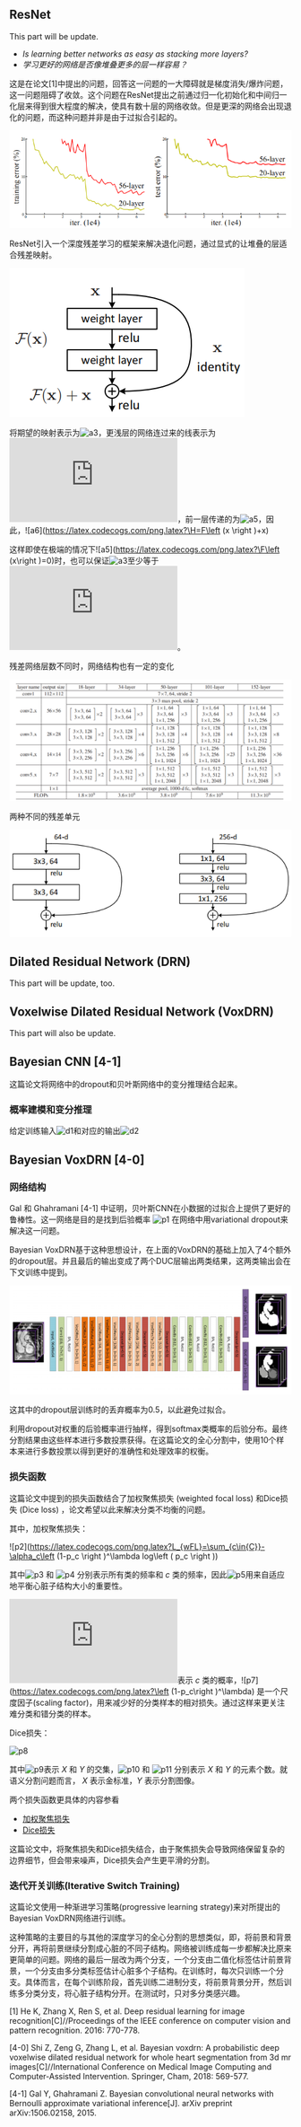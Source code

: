## ResNet

This part will be update.

- _Is learning better networks as easy as stacking more layers?_
- _学习更好的网络是否像堆叠更多的层一样容易？_

这是在论文[1]中提出的问题，回答这一问题的一大障碍就是梯度消失\/爆炸问题，这一问题阻碍了收敛。这个问题在ResNet提出之前通过归一化初始化和中间归一化层来得到很大程度的解决，使具有数十层的网络收敛。但是更深的网络会出现退化的问题，而这种问题并非是由于过拟合引起的。

![a1](../image/degradation.png)

ResNet引入一个深度残差学习的框架来解决退化问题，通过显式的让堆叠的层适合残差映射。

![a2](../image/resblock.png)

将期望的映射表示为![a3](https://latex.codecogs.com/png.latex?H\left (x\right ))，更浅层的网络连过来的线表示为![a4](https://latex.codecogs.com/png.latex?x)，前一层传递的为![a5](https://latex.codecogs.com/png.latex?\F\left (x\right ))，因此，![a6](https://latex.codecogs.com/png.latex?\H=F\left (x \right )+x)

这样即使在极端的情况下![a5](https://latex.codecogs.com/png.latex?\F\left (x\right )=0)时，也可以保证![a3](https://latex.codecogs.com/png.latex?H\left (x\right ))至少等于![a4](https://latex.codecogs.com/png.latex?x)。

残差网络层数不同时，网络结构也有一定的变化

![a7](../image/resnet.png)

两种不同的残差单元

![a8](../image/ressubblock.png)



## Dilated Residual Network (DRN)

This part will be update, too.


## Voxelwise Dilated Residual Network (VoxDRN)

This part will also be update.


## Bayesian CNN [4-1]

这篇论文将网络中的dropout和贝叶斯网络中的变分推理结合起来。

### 概率建模和变分推理

给定训练输入![d1](https://latex.codecogs.com/png.latex?{\mathbf{x}_1,\cdots,\mathbf{x}_N})和对应的输出![d2](https://latex.codecogs.com/png.latex?{\mathbf{y}_1,\cdots,\mathbf{y}_N})




## Bayesian VoxDRN [4-0]


### 网络结构

Gal 和 Ghahramani [4-1] 中证明，贝叶斯CNN在小数据的过拟合上提供了更好的鲁棒性。这一网络是目的是找到后验概率 ![p1](https://latex.codecogs.com/png.latex?p(\mathbf{W}\mid\mathbf{X},\mathbf{Y})) 在网络中用variational dropout来解决这一问题。

Bayesian VoxDRN基于这种思想设计，在上面的VoxDRN的基础上加入了4个额外的dropout层。并且最后的输出变成了两个DUC层输出两类结果，这两类输出会在下文训练中提到。

![Bayesian_VoxDRN](../image/Bayesian_VoxDRN.png)

这其中的dropout层训练时的丢弃概率为0.5，以此避免过拟合。

利用dropout对权重的后验概率进行抽样，得到softmax类概率的后验分布。最终分割结果由这些样本进行多数投票获得。在这篇论文的全心分割中，使用10个样本来进行多数投票以得到更好的准确性和处理效率的权衡。

### 损失函数

这篇论文中提到的损失函数结合了加权聚焦损失 (weighted focal loss) 和Dice损失 (Dice loss) ，论文希望以此来解决分类不均衡的问题。

其中，加权聚焦损失：

![p2](https://latex.codecogs.com/png.latex?L_{wFL}=\sum_{c\in{C}}-\alpha_c\left (1-p_c \right )^\lambda log\left ( p_c \right ))

其中![p3](https://latex.codecogs.com/png.latex?\vert\mathit{X}\vert) 和 ![p4](https://latex.codecogs.com/png.latex?\vert\mathit{X}_c\vert) 分别表示所有类的频率和 _c_ 类的频率，因此![p5](https://latex.codecogs.com/png.latex?\alpha_c=1-\frac{\vert\mathit{X}_c\vert}{\vert\mathit{X}\vert})用来自适应地平衡心脏子结构大小的重要性。

![p6](https://latex.codecogs.com/png.latex?p_c)表示 _c_ 类的概率，![p7](https://latex.codecogs.com/png.latex?\left (1-p_c\right )^\lambda) 是一个尺度因子(scaling factor)，用来减少好的分类样本的相对损失。通过这样来更关注难分类和错分类的样本。

Dice损失：

![p8](https://latex.codecogs.com/png.latex?L_{dice}=1-\frac{2\vert\mathit{X}\cap\mathit{Y}\vert}{\vert\mathit{X}\vert+\vert\mathit{Y}\vert})

其中![p9](https://latex.codecogs.com/png.latex?\vert\mathit{X}\cap\mathit{Y}\vert)表示 _X_ 和 _Y_ 的交集，![p10](https://latex.codecogs.com/png.latex?\vert\mathit{X}\vert) 和 ![p11](https://latex.codecogs.com/png.latex?\vert\mathit{Y}\vert) 分别表示 _X_ 和 _Y_ 的元素个数。就语义分割问题而言， _X_ 表示金标准，_Y_ 表示分割图像。

两个损失函数更具体的内容参看
- [加权聚焦损失](../Loss_function/focal_loss)
- [Dice损失](../Loss_function/dice_loss)

这篇论文中，将聚焦损失和Dice损失结合，由于聚焦损失会导致网络保留复杂的边界细节，但会带来噪声，Dice损失会产生更平滑的分割。


### 迭代开关训练(Iterative Switch Training)

这篇论文使用一种渐进学习策略(progressive learning strategy)来对所提出的Bayesian VoxDRN网络进行训练。

这种策略的主要目的与其他的深度学习的全心分割的思想类似，即，将前景和背景分开，再将前景继续分割成心脏的不同子结构。网络被训练成每一步都解决比原来更简单的问题。网络的最后一层改为两个分支，一个分支由二值化标签估计前景背景，一个分支由多分类标签估计心脏多个子结构。在训练时，每次只训练一个分支。具体而言，在每个训练阶段，首先训练二进制分支，将前景背景分开，然后训练多分类分支，将心脏子结构分开。在测试时，只对多分类感兴趣。



[1] He K, Zhang X, Ren S, et al. Deep residual learning for image recognition[C]//Proceedings of the IEEE conference on computer vision and pattern recognition. 2016: 770-778.

[4-0] Shi Z, Zeng G, Zhang L, et al. Bayesian voxdrn: A probabilistic deep voxelwise dilated residual network for whole heart segmentation from 3d mr images[C]//International Conference on Medical Image Computing and Computer-Assisted Intervention. Springer, Cham, 2018: 569-577.

[4-1] Gal Y, Ghahramani Z. Bayesian convolutional neural networks with Bernoulli approximate variational inference[J]. arXiv preprint arXiv:1506.02158, 2015.